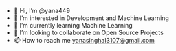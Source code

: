 - 👋 Hi, I’m @yana449
- 👀 I’m interested in Development and Machine Learning
- 🌱 I’m currently learning Machine Learning
- 💞️ I’m looking to collaborate on Open Source Projects
- 📫 How to reach me yanasinghal3107@gmail.com

<!---
yana449/yana449 is a ✨ special ✨ repository because its `README.md` (this file) appears on your GitHub profile.
You can click the Preview link to take a look at your changes.
--->
